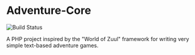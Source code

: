 # Adventure-Core

![Build Status](https://travis-ci.org/jorgetite/adventure-core.svg?branch=master)

A PHP project inspired by the "World of Zuul" framework for writing very simple 
text-based adventure games.
